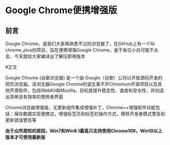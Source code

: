 # Google Chrome便携增强版

## 前言

Google Chrome，是我们大家再熟悉不过的浏览器了，在GitHub上有一个叫chrome_plus的项目，旨在便携增强Google Chrome，鉴于各位小白可能不太会，今天就给大家编译出了解压即用版本

#正文

Google Chrome (谷歌浏览器) 是一个由 Google（谷歌）公司以开放源码开发的网页浏览器。该浏览器Google Chrome的诞生离不开Chromium开源项目以及其他开源软件，包括WebKit和Mozilla，目标是提升稳定性、速度和安全性，并创造出简单且有效率的使用者界面

Chrome浏览器增强版，无更新组件集成增强补丁，Chrome++增强软件功能包括：保存数据实现便携式，增强标签页和标签栏操作方式，移除开发者模式警告和更新错误警告等

**由于众所周知的原因，Win7和Win8.1最高只支持使用Chrome109，Win10以上版本才可使用最新版**
